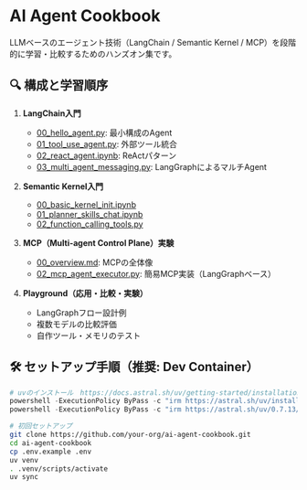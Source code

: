 # AI Agent Cookbook

LLMベースのエージェント技術（LangChain / Semantic Kernel / MCP）を段階的に学習・比較するためのハンズオン集です。

## 🔍 構成と学習順序

1. **LangChain入門**
   - [00_hello_agent.py](./langchain/00_hello_agent.py): 最小構成のAgent
   - [01_tool_use_agent.py](./langchain/01_tool_use_agent.py): 外部ツール統合
   - [02_react_agent.ipynb](./langchain/02_react_agent.ipynb): ReActパターン
   - [03_multi_agent_messaging.py](./langchain/03_multi_agent_messaging.py): LangGraphによるマルチAgent

2. **Semantic Kernel入門**
   - [00_basic_kernel_init.ipynb](./semantic_kernel/00_basic_kernel_init.ipynb)
   - [01_planner_skills_chat.ipynb](./semantic_kernel/01_planner_skills_chat.ipynb)
   - [02_function_calling_tools.py](./semantic_kernel/02_function_calling_tools.py)

3. **MCP（Multi-agent Control Plane）実験**
   - [00_overview.md](./mcp/00_overview.md): MCPの全体像
   - [02_mcp_agent_executor.py](./mcp/02_mcp_agent_executor.py): 簡易MCP実装（LangGraphベース）

4. **Playground（応用・比較・実験）**
   - LangGraphフロー設計例
   - 複数モデルの比較評価
   - 自作ツール・メモリのテスト

## 🛠️ セットアップ手順（推奨: Dev Container）
``` powershell
# uvのインストール　https://docs.astral.sh/uv/getting-started/installation/
powershell -ExecutionPolicy ByPass -c "irm https://astral.sh/uv/install.ps1 | iex"
powershell -ExecutionPolicy ByPass -c "irm https://astral.sh/uv/0.7.13/install.ps1 | iex"
```

```bash
# 初回セットアップ
git clone https://github.com/your-org/ai-agent-cookbook.git
cd ai-agent-cookbook
cp .env.example .env
uv venv
. .venv/scripts/activate
uv sync
```